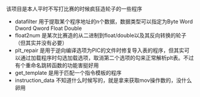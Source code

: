 该项目是本人平时不写打比赛的时候疯狂造轮子的一些程序

* datafilter   用于提取某个程序地址的n个数据，数据类型可以指定为Byte Word Dword Qword Float Double
* float2num   是某次比赛造的从二进制到float/double以及其反向转换的轮子（但其实并没有必要）
* plt_repair   是用于逆向编译选项为PIC的文件时修复导入表的程序，但其实可以通过加载程序时勾选加载选项，取消第二个选项的勾来正常解析plt表。不过有个重命名跳转函数的功能害挺好用
* get_template   是用于匹配一个指令模板的程序
* instruction_data   不知道什么时候写的，就是拿来获取mov操作数的，没什么卵用


